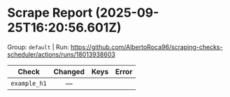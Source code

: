 # Scrape Report (2025-09-25T16:20:56.601Z)

Group: `default`  |  Run: https://github.com/AlbertoRoca96/scraping-checks-scheduler/actions/runs/18013938603

| Check | Changed | Keys | Error |
|---|:---:|:--|:--|
| `example_h1` | — |  |  |
